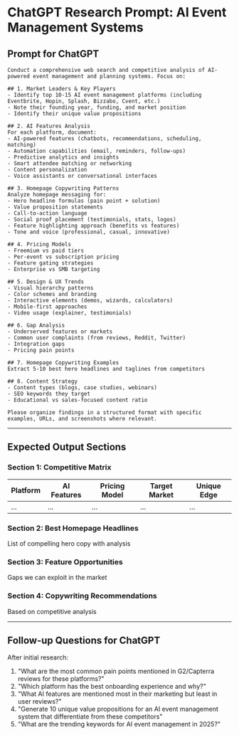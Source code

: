 # ChatGPT Research Prompt: AI Event Management Systems

## Prompt for ChatGPT

```
Conduct a comprehensive web search and competitive analysis of AI-powered event management and planning systems. Focus on:

## 1. Market Leaders & Key Players
- Identify top 10-15 AI event management platforms (including Eventbrite, Hopin, Splash, Bizzabo, Cvent, etc.)
- Note their founding year, funding, and market position
- Identify their unique value propositions

## 2. AI Features Analysis
For each platform, document:
- AI-powered features (chatbots, recommendations, scheduling, matching)
- Automation capabilities (email, reminders, follow-ups)
- Predictive analytics and insights
- Smart attendee matching or networking
- Content personalization
- Voice assistants or conversational interfaces

## 3. Homepage Copywriting Patterns
Analyze homepage messaging for:
- Hero headline formulas (pain point + solution)
- Value proposition statements
- Call-to-action language
- Social proof placement (testimonials, stats, logos)
- Feature highlighting approach (benefits vs features)
- Tone and voice (professional, casual, innovative)

## 4. Pricing Models
- Freemium vs paid tiers
- Per-event vs subscription pricing
- Feature gating strategies
- Enterprise vs SMB targeting

## 5. Design & UX Trends
- Visual hierarchy patterns
- Color schemes and branding
- Interactive elements (demos, wizards, calculators)
- Mobile-first approaches
- Video usage (explainer, testimonials)

## 6. Gap Analysis
- Underserved features or markets
- Common user complaints (from reviews, Reddit, Twitter)
- Integration gaps
- Pricing pain points

## 7. Homepage Copywriting Examples
Extract 5-10 best hero headlines and taglines from competitors

## 8. Content Strategy
- Content types (blogs, case studies, webinars)
- SEO keywords they target
- Educational vs sales-focused content ratio

Please organize findings in a structured format with specific examples, URLs, and screenshots where relevant.
```

---

## Expected Output Sections

### Section 1: Competitive Matrix
| Platform | AI Features | Pricing Model | Target Market | Unique Edge |
|----------|-------------|---------------|---------------|-------------|
| ...      | ...         | ...           | ...           | ...         |

### Section 2: Best Homepage Headlines
List of compelling hero copy with analysis

### Section 3: Feature Opportunities
Gaps we can exploit in the market

### Section 4: Copywriting Recommendations
Based on competitive analysis

---

## Follow-up Questions for ChatGPT

After initial research:
1. "What are the most common pain points mentioned in G2/Capterra reviews for these platforms?"
2. "Which platform has the best onboarding experience and why?"
3. "What AI features are mentioned most in their marketing but least in user reviews?"
4. "Generate 10 unique value propositions for an AI event management system that differentiate from these competitors"
5. "What are the trending keywords for AI event management in 2025?"
